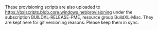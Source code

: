 These provisioning scripts are also uploaded to https://bxlscripts.blob.core.windows.net/provisioning under the subscription BUILDXL-RELEASE-PME, resource group BuildXL-Misc. They are kept here for git versioning reasons. Please keep them in sync.